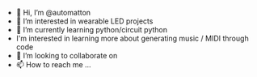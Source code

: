 - 👋 Hi, I’m @automatton
- 👀 I’m interested in wearable LED projects
- 🌱 I’m currently learning python/circuit python
- I'm interested in learning more about generating music / MIDI through code
- 💞️ I’m looking to collaborate on 
- 📫 How to reach me ...

<!---
automatton/automatton is a ✨ special ✨ repository because its `README.md` (this file) appears on your GitHub profile.
You can click the Preview link to take a look at your changes.
--->
